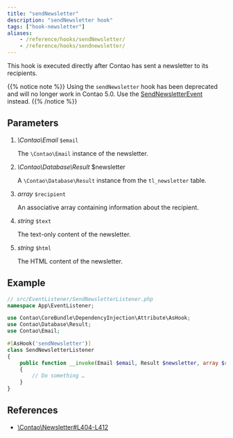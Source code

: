 ```yaml
---
title: "sendNewsletter"
description: "sendNewsletter hook"
tags: ["hook-newsletter"]
aliases:
    - /reference/hooks/sendNewsletter/
    - /reference/hooks/sendnewsletter/
---
```



This hook is executed directly after Contao has sent a newsletter to its recipients.

{{% notice note %}}
Using the `sendNewsletter` hook has been deprecated and will no longer work in Contao 5.0.
Use the [SendNewsletterEvent](/reference/events#sendnewsletterevent) instead.
{{% /notice %}}

## Parameters

1. *\Contao\Email* `$email`

    The `\Contao\Email` instance of the newsletter.

2. *\Contao\Database\Result* $newsletter

    A `\Contao\Database\Result` instance from the `tl_newsletter` table.

3. *array* `$recipient`

    An associative array containing information about the recipient.

4. *string* `$text`

    The text-only content of the newsletter.

5. *string* `$html`

    The HTML content of the newsletter.


## Example

```php
// src/EventListener/SendNewsletterListener.php
namespace App\EventListener;

use Contao\CoreBundle\DependencyInjection\Attribute\AsHook;
use Contao\Database\Result;
use Contao\Email;

#[AsHook('sendNewsletter')]
class SendNewsletterListener
{
    public function __invoke(Email $email, Result $newsletter, array $recipient, string $text, string $html): void
    {
        // Do something …
    }
}
```


## References

* [\Contao\Newsletter#L404-L412](https://github.com/contao/contao/blob/4.7.6/newsletter-bundle/src/Resources/contao/classes/Newsletter.php#L404-L412)
